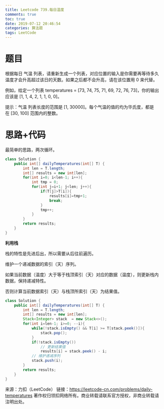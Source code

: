```yaml
---
title: Leetcode 739.每日温度
comments: true
toc: true
date: 2019-07-12 20:46:54
categories: 算法题
tags: LeetCode
---
```


# 题目

根据每日 气温 列表，请重新生成一个列表，对应位置的输入是你需要再等待多久温度才会升高超过该日的天数。如果之后都不会升高，请在该位置用 0 来代替。

例如，给定一个列表 temperatures = [73, 74, 75, 71, 69, 72, 76, 73]，你的输出应该是 [1, 1, 4, 2, 1, 1, 0, 0]。

提示：气温 列表长度的范围是 [1, 30000]。每个气温的值的均为华氏度，都是在 [30, 100] 范围内的整数。

# 思路+代码

最简单的思路，两次循环。

```java
class Solution {
    public int[] dailyTemperatures(int[] T) {
        int len = T.length;
        int[] results = new int[len];
        for(int i=0; i<len-1; i++){
            int tmp = 0;
            for(int j=i+1; j<len; j++){
                if(T[j]>T[i]){
                    results[i]=tmp+1;
                    break;
                }
                tmp++;
            }
        }
        return results;
    }
}
```

**利用栈**

栈的特性是先进后出，所以需要从后往前遍历。

维护一个递减数据的索引（天）序列。

如果当前数据（温度）大于等于栈顶索引（天）对应的数据（温度），则更新栈内数据，保持递减特性。

否则计算当前数据索引（天）与栈顶所索引（天）为结果值。

```java
class Solution {
    public int[] dailyTemperatures(int[] T) {
        int len = T.length;
        int[] results = new int[len];
        Stack<Integer> stack  = new Stack<>();
        for(int i=len-1; i>=0; --i){
            while(!stack.isEmpty() && T[i] >= T[stack.peek()]){
                stack.pop();
            }
            if(!stack.isEmpty())
                // 更新结果值
                results[i] = stack.peek() - i;
            // 维护递减序列
            stack.push(i);             
        }
        return results;
    }
}
```

来源：力扣（LeetCode）
链接：https://leetcode-cn.com/problems/daily-temperatures
著作权归领扣网络所有。商业转载请联系官方授权，非商业转载请注明出处。
